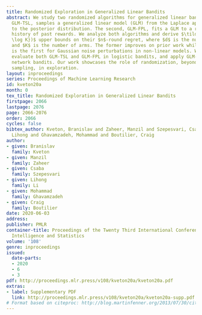 ```yaml
---
title: Randomized Exploration in Generalized Linear Bandits
abstract: We study two randomized algorithms for generalized linear bandits. The first,
  GLM-TSL, samples a generalized linear model (GLM) from the Laplace approximation
  to the posterior distribution. The second, GLM-FPL, fits a GLM to a randomly perturbed
  history of past rewards. We analyze both algorithms and derive $\tilde{O}(d \sqrt{n
  \log K})$ upper bounds on their $n$-round regret, where $d$ is the number of features
  and $K$ is the number of arms. The former improves on prior work while the latter
  is the first for Gaussian noise perturbations in non-linear models. We empirically
  evaluate both GLM-TSL and GLM-FPL in logistic bandits, and apply GLM-FPL to neural
  network bandits. Our work showcases the role of randomization, beyond posterior
  sampling, in exploration.
layout: inproceedings
series: Proceedings of Machine Learning Research
id: kveton20a
month: 0
tex_title: Randomized Exploration in Generalized Linear Bandits
firstpage: 2066
lastpage: 2076
page: 2066-2076
order: 2066
cycles: false
bibtex_author: Kveton, Branislav and Zaheer, Manzil and Szepesvari, Csaba and Li,
  Lihong and Ghavamzadeh, Mohammad and Boutilier, Craig
author:
- given: Branislav
  family: Kveton
- given: Manzil
  family: Zaheer
- given: Csaba
  family: Szepesvari
- given: Lihong
  family: Li
- given: Mohammad
  family: Ghavamzadeh
- given: Craig
  family: Boutilier
date: 2020-06-03
address: 
publisher: PMLR
container-title: Proceedings of the Twenty Third International Conference on Artificial
  Intelligence and Statistics
volume: '108'
genre: inproceedings
issued:
  date-parts:
  - 2020
  - 6
  - 3
pdf: http://proceedings.mlr.press/v108/kveton20a/kveton20a.pdf
extras:
- label: Supplementary PDF
  link: http://proceedings.mlr.press/v108/kveton20a/kveton20a-supp.pdf
# Format based on citeproc: http://blog.martinfenner.org/2013/07/30/citeproc-yaml-for-bibliographies/
---
```

